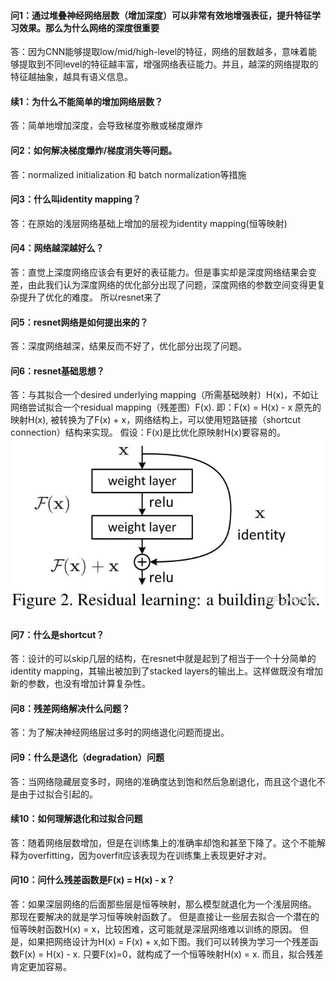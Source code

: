 #### 问1：通过堆叠神经网络层数（增加深度）可以非常有效地增强表征，提升特征学习效果。那么为什么网络的深度很重要  
答：因为CNN能够提取low/mid/high-level的特征，网络的层数越多，意味着能够提取到不同level的特征越丰富，增强网络表征能力。并且，越深的网络提取的特征越抽象，越具有语义信息。

#### 续1：为什么不能简单的增加网络层数？
答：简单地增加深度，会导致梯度弥散或梯度爆炸

#### 问2：如何解决梯度爆炸/梯度消失等问题。
答：normalized initialization  和  batch normalization等措施

#### 问3：什么叫identity mapping？
答：在原始的浅层网络基础上增加的层视为identity mapping(恒等映射)

#### 问4：网络越深越好么？
答：直觉上深度网络应该会有更好的表征能力。但是事实却是深度网络结果会变差，由此我们认为深度网络的优化部分出现了问题，深度网络的参数空间变得更复杂提升了优化的难度。
所以resnet来了

#### 问5：resnet网络是如何提出来的？
答：深度网络越深，结果反而不好了，优化部分出现了问题。

#### 问6：resnet基础思想？
答：与其拟合一个desired underlying mapping（所需基础映射）H(x)，不如让网络尝试拟合一个residual mapping（残差图）F(x). 
    即：F(x) = H(x) - x
    原先的映射H(x), 被转换为了F(x) + x，网络结构上，可以使用短路链接（shortcut connection）结构来实现。
    假设：F(x)是比优化原映射H(x)要容易的。
![image](https://github.com/T-Mac-Curry/Engineering-Problem/blob/master/images/resnet1.jpg)
    
#### 问7：什么是shortcut？
答：设计的可以skip几层的结构，在resnet中就是起到了相当于一个十分简单的identity mapping，其输出被加到了stacked layers的输出上。这样做既没有增加新的参数，也没有增加计算复杂性。

#### 问8：残差网络解决什么问题？
答：为了解决神经网络层过多时的网络退化问题而提出。

#### 问9：什么是退化（degradation）问题
答：当网络隐藏层变多时，网络的准确度达到饱和然后急剧退化，而且这个退化不是由于过拟合引起的。

#### 续10：如何理解退化和过拟合问题
答：随着网络层数增加，但是在训练集上的准确率却饱和甚至下降了。这个不能解释为overfitting，因为overfit应该表现为在训练集上表现更好才对。

#### 问10：问什么残差函数是F(x) = H(x) - x？
答：如果深层网络的后面那些层是恒等映射，那么模型就退化为一个浅层网络。
    那现在要解决的就是学习恒等映射函数了。 
    但是直接让一些层去拟合一个潜在的恒等映射函数H(x) = x，比较困难，这可能就是深层网络难以训练的原因。
    但是，如果把网络设计为H(x) = F(x) + x,如下图。我们可以转换为学习一个残差函数F(x) = H(x) - x. 
    只要F(x)=0，就构成了一个恒等映射H(x) = x. 而且，拟合残差肯定更加容易。
    

